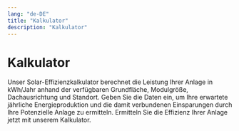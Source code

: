 ```yaml
---
lang: "de-DE"
title: "Kalkulator"
description: "Kalkulator"
---
```

# Kalkulator

<p>
Unser Solar-Effizienzkalkulator berechnet die Leistung Ihrer Anlage in kWh/Jahr anhand der verfügbaren Grundfläche, Modulgröße, Dachausrichtung und Standort. Geben Sie die Daten ein, um Ihre erwartete jährliche Energieproduktion und die damit verbundenen Einsparungen durch Ihre Potenzielle Anlage zu ermitteln. Ermitteln Sie die Effizienz Ihrer Anlage jetzt mit unserem Kalkulator.</p>
<br />

<calculator />
